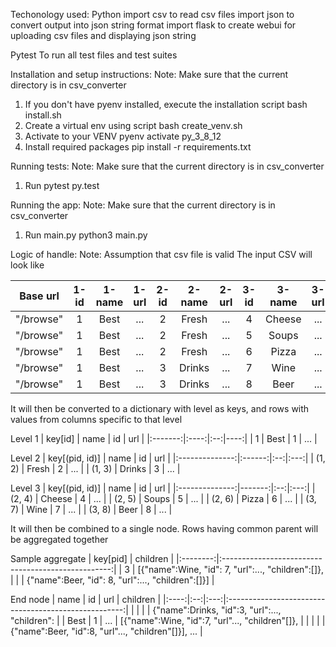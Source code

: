 Techonology used:
Python
    import csv to read csv files
    import json to convert output into json string format
    import flask to create webui for uploading csv files and displaying json string

Pytest
    To run all test files and test suites

Installation and setup instructions:
Note: Make sure that the current directory is in csv_converter
1. If you don't have pyenv installed, execute the installation script
    bash install.sh
2. Create a virtual env using script 
    bash create_venv.sh
3. Activate to your VENV
    pyenv activate py_3_8_12
4. Install required packages
    pip install -r requirements.txt

Running tests:  Note: Make sure that the current directory is in csv_converter
1. Run pytest
    py.test

Running the app:    Note: Make sure that the current directory is in csv_converter
1. Run main.py
    python3 main.py

Logic of handle:    Note: Assumption that csv file is valid
The input CSV will look like

  | Base url  | 1-id | 1-name | 1-url | 2-id | 2-name | 2-url | 3-id | 3-name | 3-url | 
  |:---------:|:----:|:------:|:-----:|:----:|:------:|:-----:|:----:|:------:|:-----:|
  | "/browse" |    1 |   Best |  ...  |    2 |  Fresh |  ...  |    4 | Cheese |  ...  | 
  | "/browse" |    1 |   Best |  ...  |    2 |  Fresh |  ...  |    5 |  Soups |  ...  | 
  | "/browse" |    1 |   Best |  ...  |    2 |  Fresh |  ...  |    6 |  Pizza |  ...  | 
  | "/browse" |    1 |   Best |  ...  |    3 | Drinks |  ...  |    7 |   Wine |  ...  |
  | "/browse" |    1 |   Best |  ...  |    3 | Drinks |  ...  |    8 |   Beer |  ...  |
  


It will then be converted to a dictionary with level as keys, and rows with values from columns specific to that level

  Level 1
  | key[id] | name | id | url |
  |:-------:|:----:|:--:|----:|
  |       1 | Best |  1 | ... |

  Level 2
  | key[(pid, id)] |   name | id | url |
  |:--------------:|:------:|:--:|:---:|
  |         (1, 2) |  Fresh |  2 | ... |
  |         (1, 3) | Drinks |  3 | ... |

  Level 3
  | key[(pid, id)] |   name | id | url | 
  |:--------------:|-------:|:--:|:---:| 
  |         (2, 4) | Cheese |  4 | ... |
  |         (2, 5) |  Soups |  5 | ... | 
  |         (2, 6) |  Pizza |  6 | ... |
  |         (3, 7) |   Wine |  7 | ... |
  |         (3, 8) |   Beer |  8 | ... |


It will then be combined to a single node. Rows having common parent will be aggregated together

  Sample aggregate
  | key[pid] |                     children                       |
  |:--------:|:--------------------------------------------------:|
  |        3 | [{"name":Wine, "id": 7, "url":..., "children":[]}, |
  |          |  {"name":Beer, "id": 8, "url":..., "children":[]}] |

  End node
  | name | id | url |                       children                       |
  |:----:|:--:|:---:|:----------------------------------------------------:|
  |      |    |     | {"name":Drinks, "id":3, "url":..., "children":       |
  | Best |  1 | ... | [{"name":Wine, "id":7, "url"..., "children"[]},      |
  |      |    |     |  {"name":Beer, "id":8, "url"..., "children"[]}], ... |

